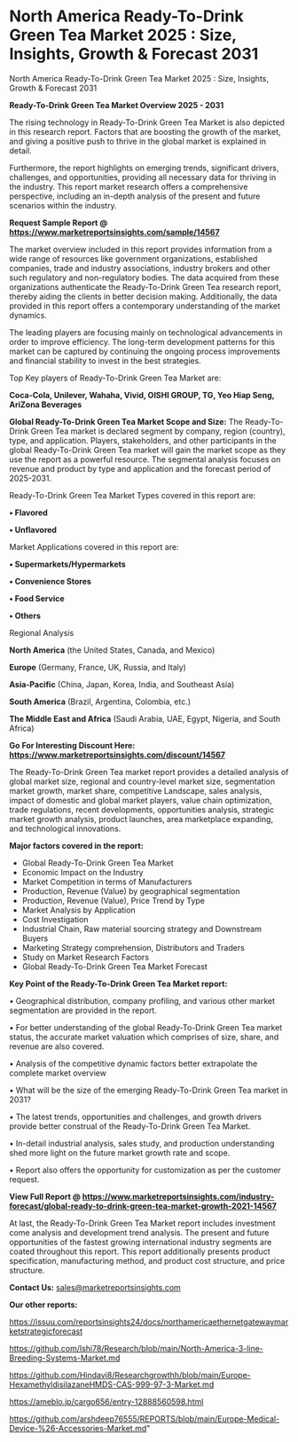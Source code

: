 # North America Ready-To-Drink Green Tea Market 2025 : Size, Insights, Growth & Forecast 2031
North America Ready-To-Drink Green Tea Market 2025 : Size, Insights, Growth & Forecast 2031

<Strong> Ready-To-Drink Green Tea Market Overview 2025 - 2031</strong>

The rising technology in Ready-To-Drink Green Tea Market is also depicted in this research report. Factors that are boosting the growth of the market, and giving a positive push to thrive in the global market is explained in detail.

Furthermore, the report highlights on emerging trends, significant drivers, challenges, and opportunities, providing all necessary data for thriving in the industry. This report market research offers a comprehensive perspective, including an in-depth analysis of the present and future scenarios within the industry.

<strong>Request Sample Report @ <a href=https://www.marketreportsinsights.com/sample/14567>https://www.marketreportsinsights.com/sample/14567</a></strong>

The market overview included in this report provides information from a wide range of resources like government organizations, established companies, trade and industry associations, industry brokers and other such regulatory and non-regulatory bodies. The data acquired from these organizations authenticate the Ready-To-Drink Green Tea research report, thereby aiding the clients in better decision making. Additionally, the data provided in this report offers a contemporary understanding of the market dynamics.

The leading players are focusing mainly on technological advancements in order to improve efficiency. The long-term development patterns for this market can be captured by continuing the ongoing process improvements and financial stability to invest in the best strategies.

Top Key players of Ready-To-Drink Green Tea Market are:

<strong>Coca-Cola, Unilever, Wahaha, Vivid, OISHI GROUP, TG, Yeo Hiap Seng, AriZona Beverages</strong>

<strong><b>Global Ready-To-Drink Green Tea Market Scope and Size:</b></strong>
The Ready-To-Drink Green Tea market is declared segment by company, region (country), type, and application. Players, stakeholders, and other participants in the global Ready-To-Drink Green Tea market will gain the market scope as they use the report as a powerful resource. The segmental analysis focuses on revenue and product by type and application and the forecast period of 2025-2031.

Ready-To-Drink Green Tea Market Types covered in this report are:

<strong>• Flavored

• Unflavored</strong>

Market Applications covered in this report are:

<strong>• Supermarkets/Hypermarkets

• Convenience Stores

• Food Service

• Others</strong> 

Regional Analysis

<strong>North America</strong> (the United States, Canada, and Mexico)

<strong>Europe</strong> (Germany, France, UK, Russia, and Italy)

<strong>Asia-Pacific</strong> (China, Japan, Korea, India, and Southeast Asia)

<strong>South America</strong> (Brazil, Argentina, Colombia, etc.)

<strong>The Middle East and Africa</strong> (Saudi Arabia, UAE, Egypt, Nigeria, and South Africa)

<strong>Go For Interesting Discount Here: <a href=https://www.marketreportsinsights.com/discount/14567>https://www.marketreportsinsights.com/discount/14567</a></strong>

The Ready-To-Drink Green Tea market report provides a detailed analysis of global market size, regional and country-level market size, segmentation market growth, market share, competitive Landscape, sales analysis, impact of domestic and global market players, value chain optimization, trade regulations, recent developments, opportunities analysis, strategic market growth analysis, product launches, area marketplace expanding, and technological innovations.

<strong><b>Major factors covered in the report:</b></strong>
<ul>
  <li>Global Ready-To-Drink Green Tea Market </li>
  <li>Economic Impact on the Industry</li>
  <li>Market Competition in terms of Manufacturers</li>
  <li>Production, Revenue (Value) by geographical segmentation</li>
  <li>Production, Revenue (Value), Price Trend by Type</li>
  <li>Market Analysis by Application</li>
  <li>Cost Investigation</li>
  <li>Industrial Chain, Raw material sourcing strategy and Downstream Buyers</li>
  <li>Marketing Strategy comprehension, Distributors and Traders</li>
  <li>Study on Market Research Factors</li>
  <li>Global Ready-To-Drink Green Tea Market Forecast</li>
</ul>

<strong><b>Key Point of the Ready-To-Drink Green Tea Market report:</b></strong>

• Geographical distribution, company profiling, and various other market segmentation are provided in the report.

• For better understanding of the global Ready-To-Drink Green Tea market status, the accurate market valuation which comprises of size, share, and revenue are also covered.

• Analysis of the competitive dynamic factors better extrapolate the complete market overview

• What will be the size of the emerging Ready-To-Drink Green Tea market in 2031?

• The latest trends, opportunities and challenges, and growth drivers provide better construal of the Ready-To-Drink Green Tea Market.

• In-detail industrial analysis, sales study, and production understanding shed more light on the future market growth rate and scope.

• Report also offers the opportunity for customization as per the customer request.

<strong><b>View Full Report @ <a href=https://www.marketreportsinsights.com/industry-forecast/global-ready-to-drink-green-tea-market-growth-2021-14567>https://www.marketreportsinsights.com/industry-forecast/global-ready-to-drink-green-tea-market-growth-2021-14567</a></b></strong>


At last, the Ready-To-Drink Green Tea Market report includes investment come analysis and development trend analysis. The present and future opportunities of the fastest growing international industry segments are coated throughout this report. This report additionally presents product specification, manufacturing method, and product cost structure, and price structure.

<strong>Contact Us:</strong>
sales@marketreportsinsights.com

<strong>Our other reports:</strong>

<a href=https://issuu.com/reportsinsights24/docs/northamericaethernetgatewaymarketstrategicforecast>https://issuu.com/reportsinsights24/docs/northamericaethernetgatewaymarketstrategicforecast</a>

<a href=https://github.com/Ishi78/Research/blob/main/North-America-3-line-Breeding-Systems-Market.md>https://github.com/Ishi78/Research/blob/main/North-America-3-line-Breeding-Systems-Market.md</a>

<a href=https://github.com/Hindavi8/Researchgrowthh/blob/main/Europe-HexamethyldisilazaneHMDS-CAS-999-97-3-Market.md>https://github.com/Hindavi8/Researchgrowthh/blob/main/Europe-HexamethyldisilazaneHMDS-CAS-999-97-3-Market.md</a>

<a href=https://ameblo.jp/cargo656/entry-12888560598.html>https://ameblo.jp/cargo656/entry-12888560598.html</a>

<a href=https://github.com/arshdeep76555/REPORTS/blob/main/Europe-Medical-Device-%26-Accessories-Market.md>https://github.com/arshdeep76555/REPORTS/blob/main/Europe-Medical-Device-%26-Accessories-Market.md</a>"
